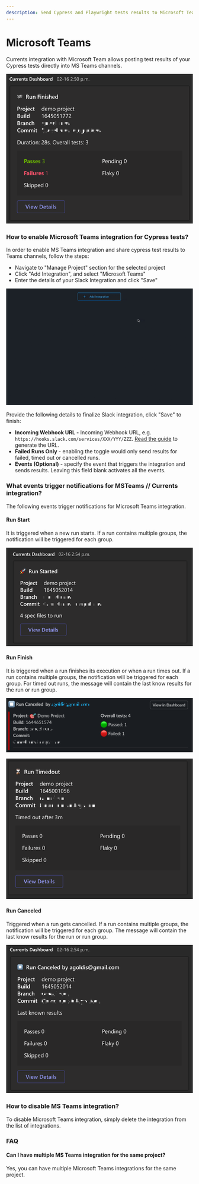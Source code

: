 ```yaml
---
description: Send Cypress and Playwright tests results to Microsoft Teams
---
```


# Microsoft Teams

Currents integration with Microsoft Team allows posting test results of your Cypress tests directly into MS Teams channels.

![Cypress Tests Results in Microsoft Teams](../.gitbook/assets/cypress-msteams-example.png)

### How to enable Microsoft Teams integration for Cypress tests?

In order to enable MS Teams integration and share cypress test results to Teams channels, follow the steps:

* Navigate to "Manage Project" section for the selected project
* Click "Add Integration", and select "Microsoft Teams"
* Enter the details of your Slack Integration and click "Save"

![Enabling Microsoft Teams Slack integration](../.gitbook/assets/cypress-msteam-setup.gif)

Provide the following details to finalize Slack integration, click "Save" to finish:

* **Incoming Webhook URL -** Incoming Webhook URL, e.g. `https://hooks.slack.com/services/XXX/YYY/ZZZ`. [Read the guide](https://docs.microsoft.com/en-us/microsoftteams/platform/webhooks-and-connectors/how-to/add-incoming-webhook) to generate the URL.
* **Failed Runs Only** - enabling the toggle would only send results for failed, timed out or cancelled runs.
* **Events (Optional)** - specify the event that triggers the integration and sends results. Leaving this field blank activates all the events.

### What events trigger notifications for MSTeams // Currents integration?

The following events trigger notifications for Microsoft Teams integration.

#### **Run Start**

It is triggered when a new run starts. If a run contains multiple groups, the notification will be triggered for each group.

![Example of MS Teams notification for Cypress Run Start event](../.gitbook/assets/cypress-msteams-run-start.png)

#### **Run Finish**

It is triggered when a run finishes its execution or when a run times out. If a run contains multiple groups, the notification will be triggered for each group. For timed out runs, the message will contain the last know results for the run or run group.

![Example of MS Teams notification for Cypress Run Finished](../.gitbook/assets/cypress-run-canceled-slack.png)

![Example of MS Teams notification for Cypress Run Finished with Timeout event ](../.gitbook/assets/cypress-msteams-run-timedout.png)

#### Run Canceled

Triggered when a run gets cancelled. If a run contains multiple groups, the notification will be triggered for each group. The message will contain the last know results for the run or run group.

![Example of MS Teams notification for Cypress Run Canceled event ](../.gitbook/assets/cypress-teams-run-canceled.png)

### How to disable MS Teams integration?

To disable Microsoft Teams integration, simply delete the integration from the list of integrations.

### FAQ

#### Can I have multiple MS Teams integration for the same project?

Yes, you can have multiple Microsoft Teams integrations for the same project.
